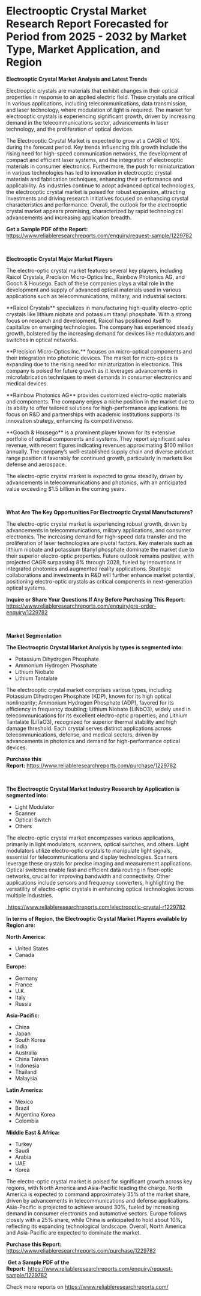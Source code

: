 <p><h1>Electrooptic Crystal Market Research Report Forecasted for Period from 2025 -  2032 by Market Type, Market Application, and Region</h1></p><p><strong>Electrooptic Crystal Market Analysis and Latest Trends</strong></p>
<p><p>Electrooptic crystals are materials that exhibit changes in their optical properties in response to an applied electric field. These crystals are critical in various applications, including telecommunications, data transmission, and laser technology, where modulation of light is required. The market for electrooptic crystals is experiencing significant growth, driven by increasing demand in the telecommunications sector, advancements in laser technology, and the proliferation of optical devices.</p><p>The Electrooptic Crystal Market is expected to grow at a CAGR of 10% during the forecast period. Key trends influencing this growth include the rising need for high-speed communication networks, the development of compact and efficient laser systems, and the integration of electrooptic materials in consumer electronics. Furthermore, the push for miniaturization in various technologies has led to innovation in electrooptic crystal materials and fabrication techniques, enhancing their performance and applicability. As industries continue to adopt advanced optical technologies, the electrooptic crystal market is poised for robust expansion, attracting investments and driving research initiatives focused on enhancing crystal characteristics and performance. Overall, the outlook for the electrooptic crystal market appears promising, characterized by rapid technological advancements and increasing application breadth.</p></p>
<p><strong>Get a Sample PDF of the Report:&nbsp;</strong> <a href="https://www.reliableresearchreports.com/enquiry/request-sample/1229782?utm_campaign=2743&utm_medium=2&utm_source=Github&utm_content=ia&utm_term=01042025&utm_id=electrooptic-crystal">https://www.reliableresearchreports.com/enquiry/request-sample/1229782</a></p>
<p>&nbsp;</p>
<p><strong>Electrooptic Crystal Major Market Players</strong></p>
<p><p>The electro-optic crystal market features several key players, including Raicol Crystals, Precision Micro-Optics Inc., Rainbow Photonics AG, and Gooch & Housego. Each of these companies plays a vital role in the development and supply of advanced optical materials used in various applications such as telecommunications, military, and industrial sectors.</p><p>**Raicol Crystals** specializes in manufacturing high-quality electro-optic crystals like lithium niobate and potassium titanyl phosphate. With a strong focus on research and development, Raicol has positioned itself to capitalize on emerging technologies. The company has experienced steady growth, bolstered by the increasing demand for devices like modulators and switches in optical networks.</p><p>**Precision Micro-Optics Inc.** focuses on micro-optical components and their integration into photonic devices. The market for micro-optics is expanding due to the rising need for miniaturization in electronics. This company is poised for future growth as it leverages advancements in microfabrication techniques to meet demands in consumer electronics and medical devices.</p><p>**Rainbow Photonics AG** provides customized electro-optic materials and components. The company enjoys a niche position in the market due to its ability to offer tailored solutions for high-performance applications. Its focus on R&D and partnerships with academic institutions supports its innovation strategy, enhancing its competitiveness.</p><p>**Gooch & Housego** is a prominent player known for its extensive portfolio of optical components and systems. They report significant sales revenue, with recent figures indicating revenues approximating $100 million annually. The company’s well-established supply chain and diverse product range position it favorably for continued growth, particularly in markets like defense and aerospace.</p><p>The electro-optic crystal market is expected to grow steadily, driven by advancements in telecommunications and photonics, with an anticipated value exceeding $1.5 billion in the coming years.</p></p>
<p>&nbsp;</p>
<p><strong>What Are The Key Opportunities For Electrooptic Crystal Manufacturers?</strong></p>
<p><p>The electro-optic crystal market is experiencing robust growth, driven by advancements in telecommunications, military applications, and consumer electronics. The increasing demand for high-speed data transfer and the proliferation of laser technologies are pivotal factors. Key materials such as lithium niobate and potassium titanyl phosphate dominate the market due to their superior electro-optic properties. Future outlook remains positive, with projected CAGR surpassing 8% through 2028, fueled by innovations in integrated photonics and augmented reality applications. Strategic collaborations and investments in R&D will further enhance market potential, positioning electro-optic crystals as critical components in next-generation optical systems.</p></p>
<p><strong>Inquire or Share Your Questions If Any Before Purchasing This Report:</strong> <a href="https://www.reliableresearchreports.com/enquiry/pre-order-enquiry/1229782?utm_campaign=2743&utm_medium=2&utm_source=Github&utm_content=ia&utm_term=01042025&utm_id=electrooptic-crystal">https://www.reliableresearchreports.com/enquiry/pre-order-enquiry/1229782</a></p>
<p>&nbsp;</p>
<p><strong>Market Segmentation</strong></p>
<p><strong>The Electrooptic Crystal Market Analysis by types is segmented into:</strong></p>
<p><ul><li>Potassium Dihydrogen Phosphate</li><li>Ammonium Hydrogen Phosphate</li><li>Lithium Niobate</li><li>Lithium Tantalate</li></ul></p>
<p><p>The electrooptic crystal market comprises various types, including Potassium Dihydrogen Phosphate (KDP), known for its high optical nonlinearity; Ammonium Hydrogen Phosphate (ADP), favored for its efficiency in frequency doubling; Lithium Niobate (LiNbO3), widely used in telecommunications for its excellent electro-optic properties; and Lithium Tantalate (LiTaO3), recognized for superior thermal stability and high damage threshold. Each crystal serves distinct applications across telecommunications, defense, and medical sectors, driven by advancements in photonics and demand for high-performance optical devices.</p></p>
<p><strong>Purchase this Report:&nbsp;</strong><a href="https://www.reliableresearchreports.com/purchase/1229782?utm_campaign=2743&utm_medium=2&utm_source=Github&utm_content=ia&utm_term=01042025&utm_id=electrooptic-crystal">https://www.reliableresearchreports.com/purchase/1229782</a></p>
<p>&nbsp;</p>
<p><strong>The Electrooptic Crystal Market Industry Research by Application is segmented into:</strong></p>
<p><ul><li>Light Modulator</li><li>Scanner</li><li>Optical Switch</li><li>Others</li></ul></p>
<p><p>The electro-optic crystal market encompasses various applications, primarily in light modulators, scanners, optical switches, and others. Light modulators utilize electro-optic crystals to manipulate light signals, essential for telecommunications and display technologies. Scanners leverage these crystals for precise imaging and measurement applications. Optical switches enable fast and efficient data routing in fiber-optic networks, crucial for improving bandwidth and connectivity. Other applications include sensors and frequency converters, highlighting the versatility of electro-optic crystals in enhancing optical technologies across multiple industries.</p></p>
<p><a href="https://www.reliableresearchreports.com/electrooptic-crystal-r1229782?utm_campaign=2743&utm_medium=2&utm_source=Github&utm_content=ia&utm_term=01042025&utm_id=electrooptic-crystal">&nbsp;https://www.reliableresearchreports.com/electrooptic-crystal-r1229782</a></p>
<p><strong>In terms of Region, the Electrooptic Crystal Market Players available by Region are:</strong></p>
<p>
    <p> <strong> North America: </strong>
        <ul>
            <li>United States</li>
            <li>Canada</li>
        </ul>
        </p> 
    <p> <strong> Europe: </strong>
        <ul>
            <li>Germany</li>
            <li>France</li>
            <li>U.K.</li>
            <li>Italy</li>
            <li>Russia</li>
        </ul>
        </p> 
    <p> <strong> Asia-Pacific: </strong>
        <ul>
            <li>China</li>
            <li>Japan</li>
            <li>South Korea</li>
            <li>India</li>
            <li>Australia</li>
            <li>China Taiwan</li>
            <li>Indonesia</li>
            <li>Thailand</li>
            <li>Malaysia</li>
        </ul>
        </p> 
    <p> <strong> Latin America: </strong>
        <ul>
            <li>Mexico</li>
            <li>Brazil</li>
            <li>Argentina Korea</li>
            <li>Colombia</li>
        </ul>
        </p> 
    <p> <strong> Middle East & Africa: </strong>
        <ul>
            <li>Turkey</li>
            <li>Saudi</li>
            <li>Arabia</li>
            <li>UAE</li>
            <li>Korea</li>
        </ul>
    </p>
    </p>
<p><p>The electro-optic crystal market is poised for significant growth across key regions, with North America and Asia-Pacific leading the charge. North America is expected to command approximately 35% of the market share, driven by advancements in telecommunications and defense applications. Asia-Pacific is projected to achieve around 30%, fueled by increasing demand in consumer electronics and automotive sectors. Europe follows closely with a 25% share, while China is anticipated to hold about 10%, reflecting its expanding technological landscape. Overall, North America and Asia-Pacific are expected to dominate the market.</p></p>
<p><strong>Purchase this Report: </strong><a href="https://www.reliableresearchreports.com/purchase/1229782?utm_campaign=2743&utm_medium=2&utm_source=Github&utm_content=ia&utm_term=01042025&utm_id=electrooptic-crystal">https://www.reliableresearchreports.com/purchase/1229782</a></p>
<p>&nbsp;<strong>Get a Sample PDF of the Report:&nbsp;&nbsp;</strong><a href="https://www.reliableresearchreports.com/enquiry/request-sample/1229782?utm_campaign=2743&utm_medium=2&utm_source=Github&utm_content=ia&utm_term=01042025&utm_id=electrooptic-crystal">https://www.reliableresearchreports.com/enquiry/request-sample/1229782</a></p>
<p><strong></strong></p>
<p>Check more reports on <a href="https://www.reliableresearchreports.com/?utm_campaign=2743&utm_medium=2&utm_source=Github&utm_content=ia&utm_term=01042025&utm_id=electrooptic-crystal">https://www.reliableresearchreports.com/</a></p>